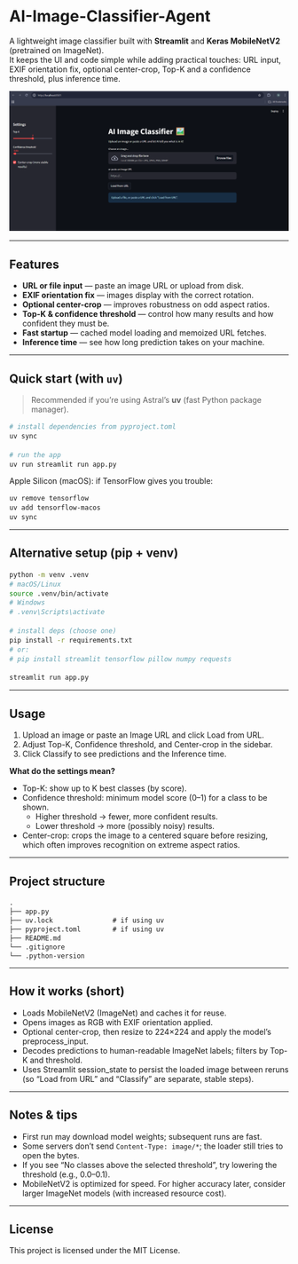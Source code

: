 # AI-Image-Classifier-Agent

A lightweight image classifier built with **Streamlit** and **Keras MobileNetV2** (pretrained on ImageNet).  
It keeps the UI and code simple while adding practical touches: URL input, EXIF orientation fix, optional center-crop, Top-K and a confidence threshold, plus inference time.

![screenshot](screenshot.png)

---

## Features

- **URL or file input** — paste an image URL or upload from disk.
- **EXIF orientation fix** — images display with the correct rotation.
- **Optional center-crop** — improves robustness on odd aspect ratios.
- **Top-K & confidence threshold** — control how many results and how confident they must be.
- **Fast startup** — cached model loading and memoized URL fetches.
- **Inference time** — see how long prediction takes on your machine.

---

## Quick start (with `uv`)

> Recommended if you’re using Astral’s **uv** (fast Python package manager).

   ```bash
   # install dependencies from pyproject.toml
   uv sync

   # run the app
   uv run streamlit run app.py
   ```

Apple Silicon (macOS): if TensorFlow gives you trouble:
   ```bash
   uv remove tensorflow
   uv add tensorflow-macos
   uv sync
   ```

---

## Alternative setup (pip + venv)

   ```bash
   python -m venv .venv
   # macOS/Linux
   source .venv/bin/activate
   # Windows
   # .venv\Scripts\activate

   # install deps (choose one)
   pip install -r requirements.txt
   # or:
   # pip install streamlit tensorflow pillow numpy requests

   streamlit run app.py
   ```

---

## Usage

1. Upload an image or paste an Image URL and click Load from URL.
2. Adjust Top-K, Confidence threshold, and Center-crop in the sidebar.
3. Click Classify to see predictions and the Inference time.

**What do the settings mean?**
- Top-K: show up to K best classes (by score).
- Confidence threshold: minimum model score (0–1) for a class to be shown.
    - Higher threshold → fewer, more confident results.
    - Lower threshold → more (possibly noisy) results.
- Center-crop: crops the image to a centered square before resizing, which often improves recognition on extreme aspect ratios.

---

## Project structure

   ```text
   .
   ├── app.py
   ├── uv.lock               # if using uv
   ├── pyproject.toml        # if using uv
   ├── README.md
   └── .gitignore
   └── .python-version
   ```

---

## How it works (short)

- Loads MobileNetV2 (ImageNet) and caches it for reuse.
- Opens images as RGB with EXIF orientation applied.
- Optional center-crop, then resize to 224×224 and apply the model’s preprocess_input.
- Decodes predictions to human-readable ImageNet labels; filters by Top-K and threshold.
- Uses Streamlit session_state to persist the loaded image between reruns (so “Load from URL” and “Classify” are separate, stable steps).

---

## Notes & tips

- First run may download model weights; subsequent runs are fast.
- Some servers don’t send `Content-Type: image/*`; the loader still tries to open the bytes.
- If you see “No classes above the selected threshold”, try lowering the threshold (e.g., 0.0–0.1).
- MobileNetV2 is optimized for speed. For higher accuracy later, consider larger ImageNet models (with increased resource cost).

---

## License

This project is licensed under the MIT License.
